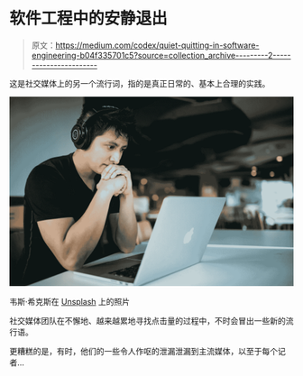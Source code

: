 # 软件工程中的安静退出

> 原文：<https://medium.com/codex/quiet-quitting-in-software-engineering-b04f335701c5?source=collection_archive---------2----------------------->

这是社交媒体上的另一个流行词，指的是真正日常的、基本上合理的实践。

![](img/67d71d626d7f1d645824069ee81c00ec.png)

韦斯·希克斯在 [Unsplash](https://unsplash.com/collections/pt9nYvWIUqY/cats-%26-computers?utm_source=unsplash&utm_medium=referral&utm_content=creditCopyText) 上的照片

社交媒体团队在不懈地、越来越累地寻找点击量的过程中，不时会冒出一些新的流行语。

更糟糕的是，有时，他们的一些令人作呕的泄漏泄漏到主流媒体，以至于每个记者…